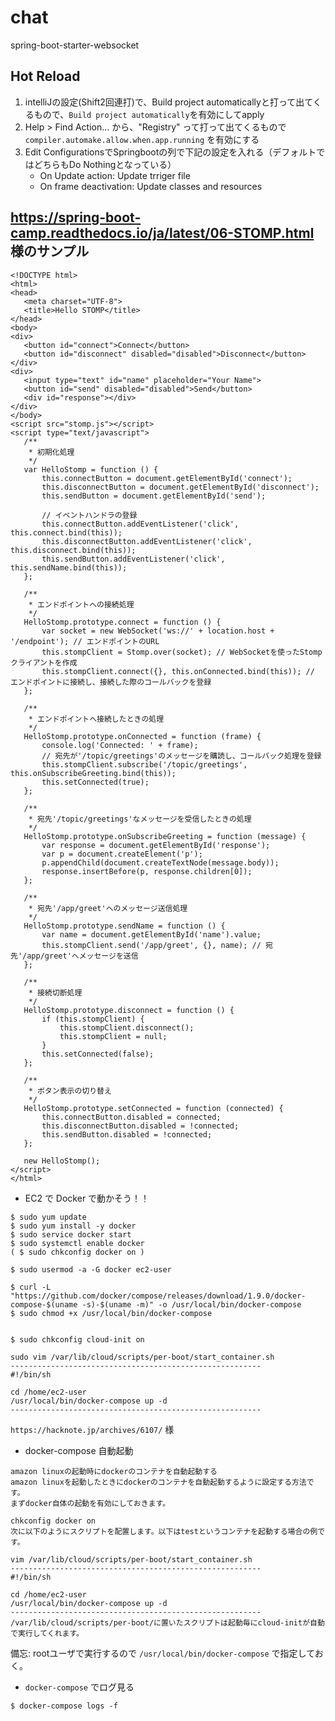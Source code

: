 # chat
spring-boot-starter-websocket


## Hot Reload
1. intelliJの設定(Shift2回連打)で、Build project automaticallyと打って出てくるもので、`Build project automatically`を有効にしてapply
2. Help > Find Action... から、"Registry" って打って出てくるもので `compiler.automake.allow.when.app.running` を有効にする
3. Edit ConfigurationsでSpringbootの列で下記の設定を入れる（デフォルトではどちらもDo Nothingとなっている）
   - On Update action: Update trriger file
   - On frame deactivation: Update classes and resources
   
   
   
   
 ## https://spring-boot-camp.readthedocs.io/ja/latest/06-STOMP.html 様のサンプル
 
 ```
<!DOCTYPE html>
<html>
<head>
    <meta charset="UTF-8">
    <title>Hello STOMP</title>
</head>
<body>
<div>
    <button id="connect">Connect</button>
    <button id="disconnect" disabled="disabled">Disconnect</button>
</div>
<div>
    <input type="text" id="name" placeholder="Your Name">
    <button id="send" disabled="disabled">Send</button>
    <div id="response"></div>
</div>
</body>
<script src="stomp.js"></script>
<script type="text/javascript">
    /**
     * 初期化処理
     */
    var HelloStomp = function () {
        this.connectButton = document.getElementById('connect');
        this.disconnectButton = document.getElementById('disconnect');
        this.sendButton = document.getElementById('send');

        // イベントハンドラの登録
        this.connectButton.addEventListener('click', this.connect.bind(this));
        this.disconnectButton.addEventListener('click', this.disconnect.bind(this));
        this.sendButton.addEventListener('click', this.sendName.bind(this));
    };

    /**
     * エンドポイントへの接続処理
     */
    HelloStomp.prototype.connect = function () {
        var socket = new WebSocket('ws://' + location.host + '/endpoint'); // エンドポイントのURL
        this.stompClient = Stomp.over(socket); // WebSocketを使ったStompクライアントを作成
        this.stompClient.connect({}, this.onConnected.bind(this)); // エンドポイントに接続し、接続した際のコールバックを登録
    };

    /**
     * エンドポイントへ接続したときの処理
     */
    HelloStomp.prototype.onConnected = function (frame) {
        console.log('Connected: ' + frame);
        // 宛先が'/topic/greetings'のメッセージを購読し、コールバック処理を登録
        this.stompClient.subscribe('/topic/greetings', this.onSubscribeGreeting.bind(this));
        this.setConnected(true);
    };

    /**
     * 宛先'/topic/greetings'なメッセージを受信したときの処理
     */
    HelloStomp.prototype.onSubscribeGreeting = function (message) {
        var response = document.getElementById('response');
        var p = document.createElement('p');
        p.appendChild(document.createTextNode(message.body));
        response.insertBefore(p, response.children[0]);
    };

    /**
     * 宛先'/app/greet'へのメッセージ送信処理
     */
    HelloStomp.prototype.sendName = function () {
        var name = document.getElementById('name').value;
        this.stompClient.send('/app/greet', {}, name); // 宛先'/app/greet'へメッセージを送信
    };

    /**
     * 接続切断処理
     */
    HelloStomp.prototype.disconnect = function () {
        if (this.stompClient) {
            this.stompClient.disconnect();
            this.stompClient = null;
        }
        this.setConnected(false);
    };

    /**
     * ボタン表示の切り替え
     */
    HelloStomp.prototype.setConnected = function (connected) {
        this.connectButton.disabled = connected;
        this.disconnectButton.disabled = !connected;
        this.sendButton.disabled = !connected;
    };

    new HelloStomp();
</script>
</html>
```

- EC2 で Docker で動かそう！！
```
$ sudo yum update
$ sudo yum install -y docker
$ sudo service docker start
$ sudo systemctl enable docker
( $ sudo chkconfig docker on )

$ sudo usermod -a -G docker ec2-user

$ curl -L "https://github.com/docker/compose/releases/download/1.9.0/docker-compose-$(uname -s)-$(uname -m)" -o /usr/local/bin/docker-compose
$ sudo chmod +x /usr/local/bin/docker-compose


$ sudo chkconfig cloud-init on

sudo vim /var/lib/cloud/scripts/per-boot/start_container.sh
--------------------------------------------------------
#!/bin/sh

cd /home/ec2-user
/usr/local/bin/docker-compose up -d
--------------------------------------------------------
```


`https://hacknote.jp/archives/6107/` 様
- docker-compose 自動起動
```
amazon linuxの起動時にdockerのコンテナを自動起動する
amazon linuxを起動したときにdockerのコンテナを自動起動するように設定する方法です。
まずdocker自体の起動を有効にしておきます。

chkconfig docker on
次に以下のようにスクリプトを配置します。以下はtestというコンテナを起動する場合の例です。

vim /var/lib/cloud/scripts/per-boot/start_container.sh
--------------------------------------------------------
#!/bin/sh

cd /home/ec2-user
/usr/local/bin/docker-compose up -d
--------------------------------------------------------
/var/lib/cloud/scripts/per-boot/に置いたスクリプトは起動毎にcloud-initが自動で実行してくれます。
```
備忘: rootユーザで実行するので `/usr/local/bin/docker-compose` で指定しておく。

- `docker-compose` でログ見る
```
$ docker-compose logs -f
```